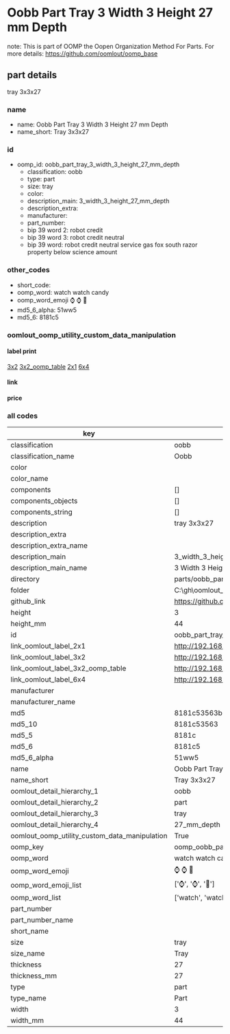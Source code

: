 # Oobb Part Tray 3 Width 3 Height 27 mm Depth  

note: This is part of OOMP the Oopen Organization Method For Parts. For more details: https://github.com/oomlout/oomp_base

##  part details
  



tray 3x3x27



### name
* name: Oobb Part Tray 3 Width 3 Height 27 mm Depth
* name_short: Tray 3x3x27 
### id
* oomp_id: oobb_part_tray_3_width_3_height_27_mm_depth
  * classification: oobb
  * type: part
  * size: tray
  * color: 
  * description_main: 3_width_3_height_27_mm_depth
  * description_extra: 
  * manufacturer: 
  * part_number: 
  * bip 39 word 2: robot credit
  * bip 39 word 3: robot credit neutral
  * bip 39 word: robot credit neutral service gas fox south razor property below science amount

### other_codes
* short_code: 
* oomp_word: watch watch candy
* oomp_word_emoji :watch: :watch: :candy:
* md5_6_alpha: 51ww5
* md5_6: 8181c5






### oomlout_oomp_utility_custom_data_manipulation
#### label print
[3x2](http://192.168.1.245:1112/?label=oomp%2051ww5)
[3x2_oomp_table](http://192.168.1.108:1112/?label=oomp%2051ww5)
[2x1](http://192.168.1.242:1112/?label=oomp%2051ww5)
[6x4](http://192.168.1.55:1112/?label=oomp%2051ww5)    

#### link

                              

#### price







### all codes 
| key | value |  
| --- | --- |  
| classification | oobb |  
| classification_name | Oobb |  
| color |  |  
| color_name |  |  
| components | [] |  
| components_objects | [] |  
| components_string | [] |  
| description | tray 3x3x27 |  
| description_extra |  |  
| description_extra_name |  |  
| description_main | 3_width_3_height_27_mm_depth |  
| description_main_name | 3 Width 3 Height 27 mm Depth |  
| directory | parts/oobb_part_tray_3_width_3_height_27_mm_depth |  
| folder | C:\gh\oomlout_oobb_version_4_generated_parts\parts\oobb_part_tray_3_width_3_height_27_mm_depth |  
| github_link | https://github.com/oomlout/oomlout_oomp_part_src/tree/main/parts/oobb_part_tray_3_width_3_height_27_mm_depth |  
| height | 3 |  
| height_mm | 44 |  
| id | oobb_part_tray_3_width_3_height_27_mm_depth |  
| link_oomlout_label_2x1 | http://192.168.1.242:1112/?label=oomp%2051ww5 |  
| link_oomlout_label_3x2 | http://192.168.1.245:1112/?label=oomp%2051ww5 |  
| link_oomlout_label_3x2_oomp_table | http://192.168.1.108:1112/?label=oomp%2051ww5 |  
| link_oomlout_label_6x4 | http://192.168.1.55:1112/?label=oomp%2051ww5 |  
| manufacturer |  |  
| manufacturer_name |  |  
| md5 | 8181c53563b2ba0571300c4329ccc5d9 |  
| md5_10 | 8181c53563 |  
| md5_5 | 8181c |  
| md5_6 | 8181c5 |  
| md5_6_alpha | 51ww5 |  
| name | Oobb Part Tray 3 Width 3 Height 27 mm Depth |  
| name_short | Tray 3x3x27  |  
| oomlout_detail_hierarchy_1 | oobb |  
| oomlout_detail_hierarchy_2 | part |  
| oomlout_detail_hierarchy_3 | tray |  
| oomlout_detail_hierarchy_4 | 27_mm_depth |  
| oomlout_oomp_utility_custom_data_manipulation | True |  
| oomp_key | oomp_oobb_part_tray_3_width_3_height_27_mm_depth |  
| oomp_word | watch watch candy |  
| oomp_word_emoji | :watch: :watch: :candy: |  
| oomp_word_emoji_list | [':watch:', ':watch:', ':candy:'] |  
| oomp_word_list | ['watch', 'watch', 'candy'] |  
| part_number |  |  
| part_number_name |  |  
| short_name |  |  
| size | tray |  
| size_name | Tray |  
| thickness | 27 |  
| thickness_mm | 27 |  
| type | part |  
| type_name | Part |  
| width | 3 |  
| width_mm | 44 |  
